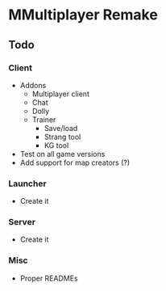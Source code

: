 # MMultiplayer Remake

## Todo

### Client
- Addons
    - Multiplayer client
    - Chat
    - Dolly
    - Trainer
        - Save/load
        - Strang tool
        - KG tool
- Test on all game versions
- Add support for map creators (?)

### Launcher
- Create it

### Server
- Create it

### Misc
- Proper READMEs